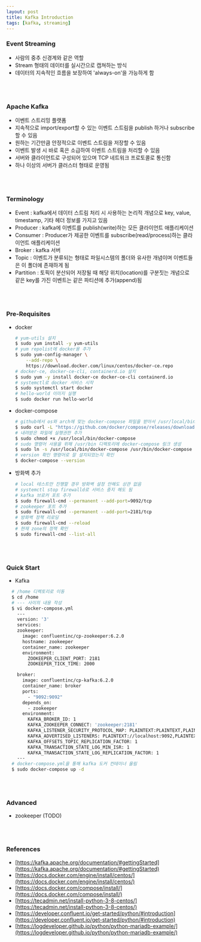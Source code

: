 ```yaml
---
layout: post
title: Kafka Introduction
tags: [kafka, streaming]
---
```


### Event Streaming
- 사람의 중추 신경계와 같은 역할
- Stream 형태의 데이터를 실시간으로 캡쳐하는 방식
- 데이터의 지속적인 흐름을 보장하여 'always-on'을 가능하게 함
<br>
<br>

### Apache Kafka
- 이벤트 스트리밍 플랫폼
- 지속적으로 import/export할 수 있는 이벤트 스트림을 publish 하거나 subscribe할 수 있음
- 원하는 기간만큼 안정적으로 이벤트 스트림을 저장할 수 있음
- 이벤트 발생 시 바로 혹은 소급하여 이벤트 스트림을 처리할 수 있음
- 서버와 클라이언트로 구성되어 있으며 TCP 네트워크 프로토콜로 통신함
- 하나 이상의 서버가 클러스터 형태로 운영됨
<br>
<br>

### Terminology
- Event : kafka에서 데이터 스트림 처리 시 사용하는 논리적 개념으로 key, value, timestamp, 기타 헤더 정보를 가지고 있음
- Producer : kafka에 이벤트를 publish(write)하는 모든 클라이언트 애플리케이션
- Consumer : Producer가 제공한 이벤트를 subscribe(read/process)하는 클라이언트 애플리케이션
- Broker : kafka 서버
- Topic : 이벤트가 분류되는 형태로 파일시스템의 폴더와 유사한 개념이며 이벤트들은 이 폴더에 존재하게 됨
- Partition : 토픽이 분산되어 저장될 때 해당 위치(location)를 구분짓는 개념으로 같은 key를 가진 이벤트는 같은 파티션에 추가(append)됨
<br>
<br>

### Pre-Requisites
- docker
  ```bash
  # yum-utils 설치
  $ sudo yum install -y yum-utils
  # yum repolist에 docker용 추가
  $ sudo yum-config-manager \
      --add-repo \
      https://download.docker.com/linux/centos/docker-ce.repo
  # docker-ce, docker-ce-cli, containerd.io 설치
  $ sudo yum -y install docker-ce docker-ce-cli containerd.io
  # systemctl로 docker 서비스 시작
  $ sudo systemctl start docker
  # hello-world 이미지 실행
  $ sudo docker run hello-world
  ```
- docker-compose
  ```bash
  # github에서 os와 arch에 맞는 docker-compose 파일을 받아서 /usr/local/bin/docker-compose에 저장
  $ sudo curl -L "https://github.com/docker/compose/releases/download/1.29.2/docker-compose-$(uname -s)-$(uname -m)" -o /usr/local/bin/docker-compose
  # 내려받은 파일에 실행권한 추가
  $ sudo chmod +x /usr/local/bin/docker-compose
  # sudo 명령어 사용을 위해 /usr/bin 디렉토리에 docker-compose 링크 생성
  $ sudo ln -s /usr/local/bin/docker-compose /usr/bin/docker-compose
  # version 확인 명령어로 잘 설치되었는지 확인
  $ docker-compose --version
  ```
- 방화벽 추가
  ```bash
  # local 테스트만 진행할 경우 방화벽 설정 안해도 상관 없음
  # systemctl stop firewalld로 서비스 중지 해도 됨
  # kafka 브로커 포트 추가
  $ sudo firewall-cmd --permanent --add-port=9092/tcp
  # zookeeper 포트 추가
  $ sudo firewall-cmd --permanent --add-port=2181/tcp
  # 방화벽 정책 리로딩
  $ sudo firewall-cmd --reload
  # 현재 zone의 정책 확인
  $ sudo firewall-cmd --list-all
  ```
<br>
<br>

### Quick Start
- Kafka
```bash
  # /home 디렉토리로 이동
  $ cd /home
  # --- 사이의 내용 작성
  $ vi docker-compose.yml
    ---
    version: '3'
    services:
    zookeeper:
      image: confluentinc/cp-zookeeper:6.2.0
      hostname: zookeeper
      container_name: zookeeper
      environment:
        ZOOKEEPER_CLIENT_PORT: 2181
        ZOOKEEPER_TICK_TIME: 2000

    broker:
      image: confluentinc/cp-kafka:6.2.0
      container_name: broker
      ports:
        - "9092:9092"
      depends_on:
        - zookeeper
      environment:
        KAFKA_BROKER_ID: 1
        KAFKA_ZOOKEEPER_CONNECT: 'zookeeper:2181'
        KAFKA_LISTENER_SECURITY_PROTOCOL_MAP: PLAINTEXT:PLAINTEXT,PLAINTEXT_INTERNAL:PLAINTEXT
        KAFKA_ADVERTISED_LISTENERS: PLAINTEXT://localhost:9092,PLAINTEXT_INTERNAL://broker:29092
        KAFKA_OFFSETS_TOPIC_REPLICATION_FACTOR: 1
        KAFKA_TRANSACTION_STATE_LOG_MIN_ISR: 1
        KAFKA_TRANSACTION_STATE_LOG_REPLICATION_FACTOR: 1
    ---
  # docker-compose.yml을 통해 kafka 도커 컨테이너 올림
  $ sudo docker-compose up -d
  ```
<br>
<br>

### Advanced
- zookeeper (TODO)
<br>
<br>

### References
- [https://kafka.apache.org/documentation/#gettingStarted](https://kafka.apache.org/documentation/#gettingStarted)
- [https://docs.docker.com/engine/install/centos/](https://docs.docker.com/engine/install/centos/)
- [https://docs.docker.com/compose/install/](https://docs.docker.com/compose/install/)
- [https://tecadmin.net/install-python-3-8-centos/](https://tecadmin.net/install-python-3-8-centos/)
- [https://developer.confluent.io/get-started/python/#introduction](https://developer.confluent.io/get-started/python/#introduction)
- [https://logdeveloper.github.io/python/python-mariadb-example/](https://logdeveloper.github.io/python/python-mariadb-example/)
